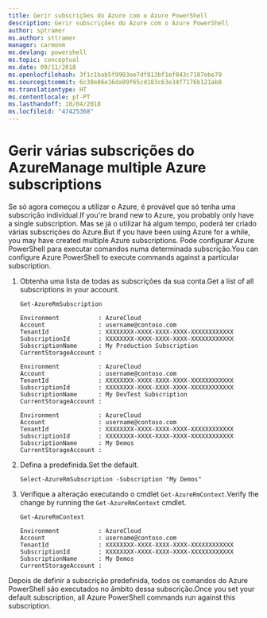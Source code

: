 ```yaml
---
title: Gerir subscrições do Azure com o Azure PowerShell
description: Gerir subscrições do Azure com o Azure PowerShell
author: sptramer
ms.author: sttramer
manager: carmonm
ms.devlang: powershell
ms.topic: conceptual
ms.date: 09/11/2018
ms.openlocfilehash: 3f1c1bab5f9903ee7df813bf1ef043c7107ebe79
ms.sourcegitcommit: 6c38e86e16da99f65cd183c63e34f7176b121ab8
ms.translationtype: HT
ms.contentlocale: pt-PT
ms.lasthandoff: 10/04/2018
ms.locfileid: "47425368"
---
```

# <a name="manage-multiple-azure-subscriptions"></a><span data-ttu-id="d5f5c-103">Gerir várias subscrições do Azure</span><span class="sxs-lookup"><span data-stu-id="d5f5c-103">Manage multiple Azure subscriptions</span></span>

<span data-ttu-id="d5f5c-104">Se só agora começou a utilizar o Azure, é provável que só tenha uma subscrição individual.</span><span class="sxs-lookup"><span data-stu-id="d5f5c-104">If you're brand new to Azure, you probably only have a single subscription.</span></span> <span data-ttu-id="d5f5c-105">Mas se já o utilizar há algum tempo, poderá ter criado várias subscrições do Azure.</span><span class="sxs-lookup"><span data-stu-id="d5f5c-105">But if you have been using Azure for a while, you may have created multiple Azure subscriptions.</span></span> <span data-ttu-id="d5f5c-106">Pode configurar Azure PowerShell para executar comandos numa determinada subscrição.</span><span class="sxs-lookup"><span data-stu-id="d5f5c-106">You can configure Azure PowerShell to execute commands against a particular subscription.</span></span>

1. <span data-ttu-id="d5f5c-107">Obtenha uma lista de todas as subscrições da sua conta.</span><span class="sxs-lookup"><span data-stu-id="d5f5c-107">Get a list of all subscriptions in your account.</span></span>

    ```azurepowershell-interactive
    Get-AzureRmSubscription
    ```

    ```output
    Environment           : AzureCloud
    Account               : username@contoso.com
    TenantId              : XXXXXXXX-XXXX-XXXX-XXXX-XXXXXXXXXXXX
    SubscriptionId        : XXXXXXXX-XXXX-XXXX-XXXX-XXXXXXXXXXXX
    SubscriptionName      : My Production Subscription
    CurrentStorageAccount :

    Environment           : AzureCloud
    Account               : username@contoso.com
    TenantId              : XXXXXXXX-XXXX-XXXX-XXXX-XXXXXXXXXXXX
    SubscriptionId        : XXXXXXXX-XXXX-XXXX-XXXX-XXXXXXXXXXXX
    SubscriptionName      : My DevTest Subscription
    CurrentStorageAccount :

    Environment           : AzureCloud
    Account               : username@contoso.com
    TenantId              : XXXXXXXX-XXXX-XXXX-XXXX-XXXXXXXXXXXX
    SubscriptionId        : XXXXXXXX-XXXX-XXXX-XXXX-XXXXXXXXXXXX
    SubscriptionName      : My Demos
    CurrentStorageAccount :
    ```

2. <span data-ttu-id="d5f5c-108">Defina a predefinida.</span><span class="sxs-lookup"><span data-stu-id="d5f5c-108">Set the default.</span></span>

    ```azurepowershell-interactive
    Select-AzureRmSubscription -Subscription "My Demos"
    ```

3. <span data-ttu-id="d5f5c-109">Verifique a alteração executando o cmdlet `Get-AzureRmContext`.</span><span class="sxs-lookup"><span data-stu-id="d5f5c-109">Verify the change by running the `Get-AzureRmContext` cmdlet.</span></span>

    ```azurepowershell-interactive
    Get-AzureRmContext
    ```

    ```output
    Environment           : AzureCloud
    Account               : username@contoso.com
    TenantId              : XXXXXXXX-XXXX-XXXX-XXXX-XXXXXXXXXXXX
    SubscriptionId        : XXXXXXXX-XXXX-XXXX-XXXX-XXXXXXXXXXXX
    SubscriptionName      : My Demos
    CurrentStorageAccount :
    ```

<span data-ttu-id="d5f5c-110">Depois de definir a subscrição predefinida, todos os comandos do Azure PowerShell são executados no âmbito dessa subscrição.</span><span class="sxs-lookup"><span data-stu-id="d5f5c-110">Once you set your default subscription, all Azure PowerShell commands run against this subscription.</span></span>
